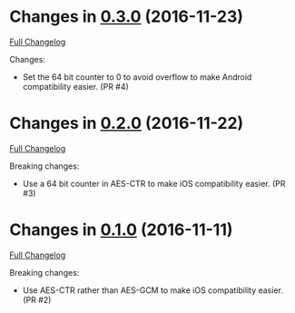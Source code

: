 Changes in [0.3.0](https://github.com/matrix-org/browser-encrypt-attachment/releases/tag/v0.2.0) (2016-11-23)
===================================================================================================
[Full Changelog](https://github.com/matrix-org/browser-encrypt-attachment/compare/v0.2.0...v0.3.0)

Changes:

 * Set the 64 bit counter to 0 to avoid overflow to make Android compatibility easier. (PR #4)

Changes in [0.2.0](https://github.com/matrix-org/browser-encrypt-attachment/releases/tag/v0.2.0) (2016-11-22)
===================================================================================================
[Full Changelog](https://github.com/matrix-org/browser-encrypt-attachment/compare/v0.1.0...v0.2.0)

Breaking changes:

 * Use a 64 bit counter in AES-CTR to make iOS compatibility easier. (PR #3)

Changes in [0.1.0](https://github.com/matrix-org/browser-encrypt-attachment/releases/tag/v0.1.0) (2016-11-11)
===================================================================================================
[Full Changelog](https://github.com/matrix-org/browser-encrypt-attachment/compare/v0.0.0...v0.1.0)

Breaking changes:

 * Use AES-CTR rather than AES-GCM to make iOS compatibility easier. (PR #2)
